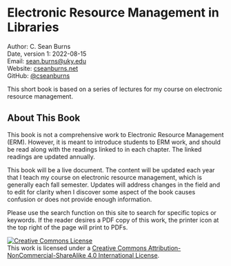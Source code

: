 # Electronic Resource Management in Libraries

Author: C. Sean Burns  
Date, version 1: 2022-08-15  
Email: [sean.burns@uky.edu](sean.burns@uky.edu)  
Website: [cseanburns.net](https://cseanburns.net)  
GitHub: [@cseanburns](https://github.com/cseanburns)

This short book is based on a
series of lectures for my
course on electronic resource management.

## About This Book

This book is not a comprehensive work to Electronic Resource Management (ERM).
However, it is meant to introduce students to ERM work, and
should be read along with the readings linked to in each chapter.
The linked readings are updated annually.

This book will be a live document.
The content will be updated each year that
I teach my course on electronic resource management,
which is generally each fall semester.
Updates will address changes in the field and to
edit for clarity when I discover some aspect
of the book causes confusion or
does not provide enough information.

Please use the search function on this site to search for specific topics or
keywords. If the reader desires a PDF copy of this work, the printer icon at
the top right of the page will print to PDFs.

<a rel="license" href="http://creativecommons.org/licenses/by-nc-sa/4.0/"><img alt="Creative Commons License" style="border-width:0" src="https://i.creativecommons.org/l/by-nc-sa/4.0/88x31.png" /></a><br />This work is licensed under a <a rel="license" href="http://creativecommons.org/licenses/by-nc-sa/4.0/">Creative Commons Attribution-NonCommercial-ShareAlike 4.0 International License</a>.
